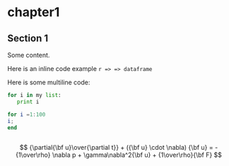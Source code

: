 # chapter1



## Section 1

Some content. 

Here is an inline code example `r => => dataframe`

Here is some multiline code:

```python
for i in my list:
   print i
```

```octave
for i =1:100
i;
end
   
```

$$ {\partial{\bf u}\over{\partial t}} + ({\bf u} \cdot \nabla) {\bf u} = - {1\over\rho} \nabla p + \gamma\nabla^2{\bf u} + {1\over\rho}{\bf F} $$




